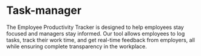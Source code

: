 # Task-manager
The Employee Productivity Tracker is designed to help employees stay focused and managers stay informed. Our tool allows employees to log tasks, track their work time, and get real-time feedback from employers, all while ensuring complete transparency in the workplace.
